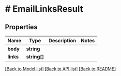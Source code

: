 # # EmailLinksResult

## Properties

Name | Type | Description | Notes
------------ | ------------- | ------------- | -------------
**body** | **string** |  | 
**links** | **string[]** |  | 

[[Back to Model list]](../../README#documentation-for-models) [[Back to API list]](../../README#documentation-for-api-endpoints) [[Back to README]](../../README)


